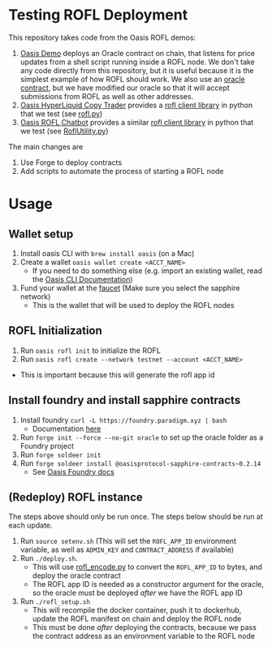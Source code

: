 # Testing ROFL Deployment

This repository takes code from the Oasis ROFL demos:

1. [Oasis Demo](https://github.com/oasisprotocol/demo-rofl) deploys an Oracle contract on chain, that listens for price updates from a shell script running inside a ROFL node.  We don't take any code directly from this repository, 
    but it is useful because it is the simplest example of how ROFL should work.  We also use an [oracle contract](oracle/src/Oracle.sol), but we have modified our oracle so that it will accept submissions from ROFL as well as other addresses.
1. [Oasis HyperLiquid Copy Trader](https://github.com/oasisprotocol/template-rofl-hl-copy-trader) provides a [rofl client library](https://github.com/oasisprotocol/template-rofl-hl-copy-trader/blob/master/src/clients/rofl.py) in python that we test (see [rofl.py](docker/rofl.py))
1. [Oasis ROFL Chatbot](https://github.com/oasisprotocol/demo-rofl-chatbot) provides a similar [rofl client library](https://github.com/oasisprotocol/demo-rofl-chatbot/blob/main/oracle/src/RoflUtility.py) in python that we test (see [RoflUtility.py](docker/RoflUtility.py))

The main changes are
1) Use Forge to deploy contracts
2) Add scripts to automate the process of starting a ROFL node

# Usage

## Wallet setup

1. Install oasis CLI with `brew install oasis` (on a Mac)
2. Create a wallet `oasis wallet create <ACCT_NAME>` 
    - If you need to do something else (e.g. import an existing wallet, read the [Oasis CLI Documentation](https://docs.oasis.io/build/tools/cli/wallet#create))
3. Fund your wallet at the [faucet](https://faucet.testnet.oasis.dev/) (Make sure you select the sapphire network)
    - This is the wallet that will be used to deploy the ROFL nodes

## ROFL Initialization

1. Run `oasis rofl init` to initialize the ROFL
2. Run `oasis rofl create --network testnet --account <ACCT_NAME>` 
  - This is important because this will generate the rofl app id

## Install foundry and install sapphire contracts
1. Install foundry `curl -L https://foundry.paradigm.xyz | bash` 
    - Documentation [here](https://getfoundry.sh/introduction/installation/)
2. Run `forge init --force --no-git oracle` to set up the oracle folder as a Foundry project
3. Run `forge soldeer init`
4. Run `forge soldeer install @oasisprotocol-sapphire-contracts~0.2.14` 
    - See [Oasis Foundry docs](https://docs.oasis.io/build/tools/foundry/)

## (Redeploy) ROFL instance

The steps above should only be run once.
The steps below should be run at each update.

1. Run `source setenv.sh` (This will set the `ROFL_APP_ID` environment variable, as well as `ADMIN_KEY` and `CONTRACT_ADDRESS` if available)
1. Run `./deploy.sh`.
    - This will use [rofl_encode.py](rofl_encode.py) to convert the `ROFL_APP_ID` to bytes, and deploy the oracle contract
    - The ROFL app ID is needed as a constructor argument for the oracle, so the oracle must be deployed *after* we have the ROFL app ID
1. Run `./rofl_setup.sh`
    - This will recompile the docker container, push it to dockerhub, update the ROFL manifest on chain and deploy the ROFL node
    - This must be done *after* deploying the contracts, because we pass the contract address as an environment variable to the ROFL node
